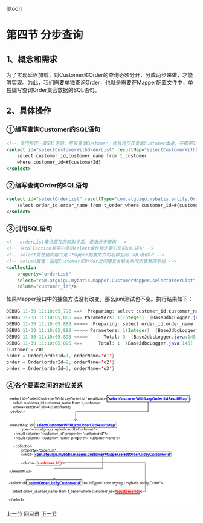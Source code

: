 [[toc]]

# 第四节 分步查询



## 1、概念和需求

为了实现延迟加载，对Customer和Order的查询必须分开，分成两步来做，才能够实现。为此，我们需要单独查询Order，也就是需要在Mapper配置文件中，单独编写查询Order集合数据的SQL语句。



## 2、具体操作

### ①编写查询Customer的SQL语句

```xml
<!-- 专门指定一条SQL语句，用来查询Customer，而且是仅仅查询Customer本身，不携带Order -->
<select id="selectCustomerWithOrderList" resultMap="selectCustomerWithOrderListResultMap">
    select customer_id,customer_name from t_customer
    where customer_id=#{customerId}
</select>
```



### ②编写查询Order的SQL语句

```xml
<select id="selectOrderList" resultType="com.atguigu.mybatis.entity.Order">
    select order_id,order_name from t_order where customer_id=#{customer_id}
</select>
```



### ③引用SQL语句

```xml
<!-- orderList集合属性的映射关系，使用分步查询 -->
<!-- 在collection标签中使用select属性指定要引用的SQL语句 -->
<!-- select属性值的格式是：Mapper配置文件的名称空间.SQL语句id -->
<!-- column属性：指定Customer和Order之间建立关联关系时所依赖的字段 -->
<collection
    property="orderList"
    select="com.atguigu.mybatis.mapper.CustomerMapper.selectOrderList"
    column="customer_id"/>
```



如果Mapper接口中的抽象方法没有改变，那么juni测试也不变。执行结果如下：

```java
DEBUG 11-30 11:10:05,796 ==>  Preparing: select customer_id,customer_name from t_customer where customer_id=?   (BaseJdbcLogger.java:145) 
DEBUG 11-30 11:10:05,866 ==> Parameters: 1(Integer)  (BaseJdbcLogger.java:145) 
DEBUG 11-30 11:10:05,889 ====>  Preparing: select order_id,order_name from t_order where customer_id=?   (BaseJdbcLogger.java:145) 
DEBUG 11-30 11:10:05,890 ====> Parameters: 1(Integer)  (BaseJdbcLogger.java:145) 
DEBUG 11-30 11:10:05,895 <====      Total: 3  (BaseJdbcLogger.java:145) 
DEBUG 11-30 11:10:05,896 <==      Total: 1  (BaseJdbcLogger.java:145) 
customer = c01
order = Order{orderId=1, orderName='o1'}
order = Order{orderId=2, orderName='o2'}
order = Order{orderId=3, orderName='o3'}
```



### ④各个要素之间的对应关系

![./images](./images/img001-1.png)



[上一节](verse03.html) [回目录](index.html) [下一节](verse05.html)